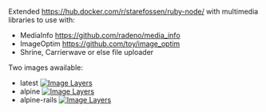Extended https://hub.docker.com/r/starefossen/ruby-node/ with multimedia libraries to use with:

* MediaInfo https://github.com/radeno/media_info
* ImageOptim https://github.com/toy/image_optim
* Shrine, Carrierwave or else file uploader

Two images awailable:

* latest [![Image Layers](https://images.microbadger.com/badges/image/smikino/ruby-node-media:latest.svg)](https://microbadger.com/#/images/smikino/ruby-node-media:latest)
* alpine [![Image Layers](https://images.microbadger.com/badges/image/smikino/ruby-node-media:alpine.svg)](https://microbadger.com/#/images/smikino/ruby-node-media:alpine)
* alpine-rails [![Image Layers](https://images.microbadger.com/badges/image/smikino/ruby-node-media:alpine-rails.svg)](https://microbadger.com/#/images/smikino/ruby-node-media:alpine-rails)
